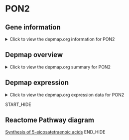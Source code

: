 <h1>PON2</h1>

<h2>Gene information</h2>
<details>
  <summary>Click to view the depmap.org information for PON2</summary>
  <iframe src="https://depmap.org/portal/gene/PON2?tab=about" style="border:none;width:100%;height:800px"></iframe>
</details>

<h2>Depmap overview</h2>
<details>
  <summary>Click to view the depmap.org summary for PON2</summary>
  <iframe src="https://depmap.org/portal/gene/PON2?tab=overview" style="border:none;width:100%;height:800px"></iframe>
</details>

<h2>Depmap expression</h2>
<details>
  <summary>Click to view the depmap.org expression data for PON2</summary>
  <iframe src="https://depmap.org/portal/gene/PON2?tab=characterization" style="border:none;width:100%;height:800px"></iframe>
</details>


START_HIDE
<h2>Reactome Pathway diagram</h2>
<a href="https://reactome.org/PathwayBrowser/#/R-HSA-2142688">Synthesis of 5-eicosatetraenoic acids</a>
END_HIDE


